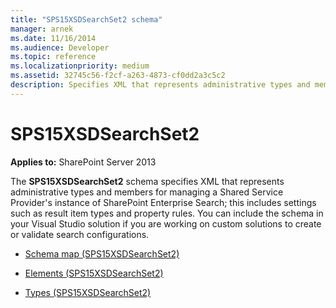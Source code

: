 ```yaml
---
title: "SPS15XSDSearchSet2 schema"
manager: arnek
ms.date: 11/16/2014
ms.audience: Developer
ms.topic: reference
ms.localizationpriority: medium
ms.assetid: 32745c56-f2cf-a263-4873-cf0dd2a3c5c2
description: Specifies XML that represents administrative types and members for managing a Shared Service Provider's instance of SharePoint Enterprise Search.
---
```


# SPS15XSDSearchSet2

**Applies to:** SharePoint Server 2013

The **SPS15XSDSearchSet2** schema specifies XML that represents administrative types and members for managing a Shared Service Provider's instance of SharePoint Enterprise Search; this includes settings such as result item types and property rules. You can include the schema in your Visual Studio solution if you are working on custom solutions to create or validate search configurations.

- [Schema map (SPS15XSDSearchSet2)](schema-map-sps15xsdsearchset2.md)

- [Elements (SPS15XSDSearchSet2)](elements-sps15xsdsearchset2.md)

- [Types (SPS15XSDSearchSet2)](types-sps15xsdsearchset2.md)
